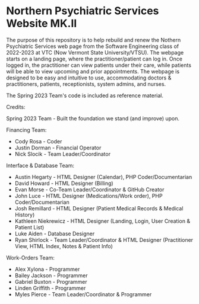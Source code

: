 # Northern Psychiatric Services Website MK.II

The purpose of this repository is to help rebuild and renew the Nothern Psychiatric Services web page from the Software Engineering class of 2022-2023 at VTC (Now Vermont State University/VTSU). The webpage starts on a landing page, where the practitioner/patient can log in. Once logged in, the practitioner can view patients under their care, while patients will be able to view upcoming and prior appointments. The webpage is designed to be easy and intuitive to use, accommodating doctors & practitioners, patients, receptionists, system admins, and nurses. 

The Spring 2023 Team's code is included as reference material.

Credits:

  Spring 2023 Team - Built the foundation we stand (and improve) upon. 
 
  Financing Team:
  - Cody Rosa - Coder
  - Justin Dorman - Financial Operator
  - Nick Slocik - Team Leader/Coordinator
 
  Interface & Database Team:
  - Austin Hegarty - HTML Designer (Calendar), PHP Coder/Documentarian
  - David Howard - HTML Designer (Billing)
  - Evan Morse - Co-Team Leader/Coordinator & GitHub Creator
  - John Luce - HTML Designer (Medications/Work order), PHP Coder/Documentarian
  - Josh Remillard - HTML Designer (Patient Medical Records & Medical History)
  - Kathleen Niekrewicz - HTML Designer (Landing, Login, User Creation & Patient List)
  - Luke Aiden - Database Designer
  - Ryan Shirlock - Team Leader/Coordinator & HTML Designer (Practitioner View, HTML Index, Notes & Patient Info)
 
  Work-Orders Team:
  - Alex Xylona - Programmer
  - Bailey Jackson - Programmer
  - Gabriel Buxton - Programmer
  - Linden Griffith - Programmer
  - Myles Pierce - Team Leader/Coordinator & Programmer
